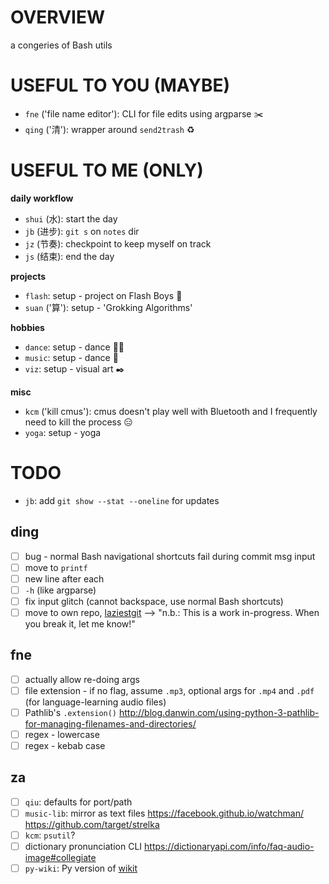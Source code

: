 # OVERVIEW

a congeries of Bash utils

# USEFUL TO YOU (MAYBE)

* `fne` ('file name editor'): CLI for file edits using argparse ✂️
* `qing` ('清'): wrapper around `send2trash` ♻️

# USEFUL TO ME (ONLY)

__daily workflow__

* `shui` (水): start the day
* `jb` (进步): `git s` on `notes` dir
* `jz` (节奏): checkpoint to keep myself on track
* `js` (结束): end the day

__projects__

* `flash`: setup - project on Flash Boys 🏦
* `suan` ('算'): setup - 'Grokking Algorithms'

__hobbies__

* `dance`: setup - dance 💃🏼
* `music`: setup - dance 🎹
* `viz`: setup - visual art ✒️

__misc__

* `kcm` ('kill cmus'): cmus doesn't play well with Bluetooth and I frequently need to kill the process 😑
* `yoga`: setup - yoga

# TODO

* `jb`: add `git show --stat --oneline` for updates

## ding

- [ ] bug - normal Bash navigational shortcuts fail during commit msg input
- [ ] move to `printf`
- [ ] new line after each
- [ ] `-h` (like argparse)
- [ ] fix input glitch (cannot backspace, use normal Bash shortcuts)
- [ ] move to own repo, [laziestgit](https://github.com/jesseduffield/lazygit) --> "n.b.: This is a work in-progress. When you break it, let me know!"

## fne

- [ ] actually allow re-doing args
- [ ] file extension - if no flag, assume `.mp3`, optional args for `.mp4` and `.pdf` (for language-learning audio files)
- [ ] Pathlib's `.extension()` http://blog.danwin.com/using-python-3-pathlib-for-managing-filenames-and-directories/
- [ ] regex - lowercase
- [ ] regex - kebab case

## za

- [ ] `qiu`: defaults for port/path
- [ ] `music-lib`: mirror as text files https://facebook.github.io/watchman/ https://github.com/target/strelka
- [ ] `kcm`: `psutil`?
- [ ] dictionary pronunciation CLI https://dictionaryapi.com/info/faq-audio-image#collegiate
- [ ] `py-wiki`: Py version of [wikit](https://www.npmjs.com/package/wikit)
